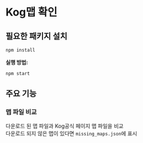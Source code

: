 # Kog맵 확인

## 필요한 패키지 설치

```bash
npm install
```

**실행 방법:**
```bash
npm start
```

## 주요 기능

### 맵 파일 비교
다운로드 된 맵 파일과 Kog공식 페이지 맵 파일을 비교  
다운로드 되지 않은 맵이 있다면 `missing_maps.json`에 표시